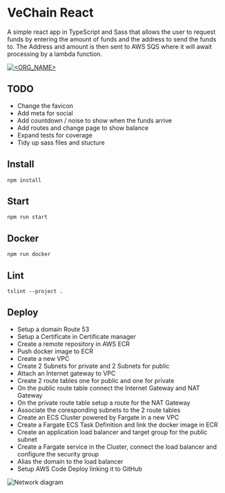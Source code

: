 # VeChain React
A simple react app in TypeScript and Sass that allows the user to request funds by entering the amount of funds and the address to send the funds to. The Address and amount is then sent to AWS SQS where it will await processing by  a lambda function.

[![<ORG_NAME>](https://circleci.com/gh/bkawk/VeChainReact.svg?style=svg)](<LINK>)

## TODO
* Change the favicon
* Add meta for social
* Add countdown / noise to show when the funds arrive
* Add routes and change page to show balance
* Expand tests for coverage
* Tidy up sass files and stucture

## Install

```ssh
npm install
```

## Start

```ssh
npm run start
```

## Docker

```ssh
npm run docker
```

## Lint

```ssh
tslint --project .
```


## Deploy

* Setup a domain Route 53
* Setup a Certificate in Certificate manager
* Create a remote repository in AWS ECR
* Push docker image to ECR
* Create a new VPC
* Create 2 Subnets for private and 2 Subnets for public
* Attach an Internet gateway to VPC
* Create 2 route tables one for public and one for private
* On the public route table connect the Internet Gateway and NAT Gateway
* On the private route table setup a route for the NAT Gateway
* Associate the coresponding subnets to the 2 route tables
* Create an ECS Cluster powered by Fargate in a new VPC
* Create a Fargate ECS Task Definition and link the docker image in ECR
* Create an application load balancer and target group for the public subnet
* Create a Fargate service in the Cluster, connect the load balancer and configure the security group
* Alias the domain to the load balancer
* Setup AWS Code Deploy linking it to GitHub

![Network diagram](https://i.imgur.com/dNK55T8.png)
